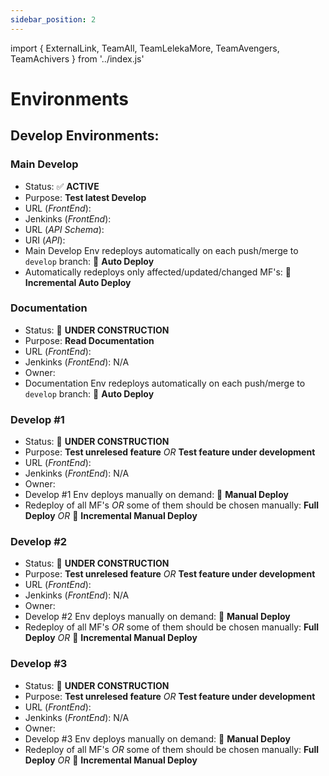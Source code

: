 ```yaml
---
sidebar_position: 2
---
```


import { ExternalLink, TeamAll, TeamLelekaMore, TeamAvengers, TeamAchivers } from '../index.js'

# Environments

## Develop Environments:

### Main Develop

- Status: ✅ **ACTIVE**
- Purpose: **Test latest Develop**
- URL (_FrontEnd_): <ExternalLink url="https://dev-audra.dev.topazdigital.cloud"/>
- Jenkinks (_FrontEnd_): <ExternalLink url="https://jenkins.dev.topazdigital.cloud/view/Audra-Dev/job/Audra-front/"/>
- URL (_API Schema_): <ExternalLink url="https://audra-service.dev.topazdigital.cloud/graphiql"/>
- URI (_API_): <ExternalLink url="https://audra-service.dev.topazdigital.cloud/graphql"/>
- Main Develop Env redeploys automatically on each push/merge to `develop` branch: 🚀 **Auto Deploy**
- Automatically redeploys only affected/updated/changed MF's: 🚀 **Incremental Auto Deploy**

### Documentation

- Status: 🚧 **UNDER CONSTRUCTION**
- Purpose: **Read Documentation**
- URL (_FrontEnd_): <ExternalLink url="https://dev-audra-docs.dev.topazdigital.cloud"/>
- Jenkinks (_FrontEnd_): N/A
- Owner: <TeamAll/>
- Documentation Env redeploys automatically on each push/merge to `develop` branch: 🚀 **Auto Deploy**

### Develop #1

- Status: 🚧 **UNDER CONSTRUCTION**
- Purpose: **Test unrelesed feature** _OR_ **Test feature under development**
- URL (_FrontEnd_): <ExternalLink url="https://dev-audra-1.dev.topazdigital.cloud"/>
- Jenkinks (_FrontEnd_): N/A
- Owner: <TeamLelekaMore/>
- Develop #1 Env deploys manually on demand: 🛵 **Manual Deploy**
- Redeploy of all MF's _OR_ some of them should be chosen manually: **Full Deploy** _OR_ 🛵 **Incremental Manual Deploy**

### Develop #2

- Status: 🚧 **UNDER CONSTRUCTION**
- Purpose: **Test unrelesed feature** _OR_ **Test feature under development**
- URL (_FrontEnd_): <ExternalLink url="https://dev-audra-2.dev.topazdigital.cloud"/>
- Jenkinks (_FrontEnd_): N/A
- Owner: <TeamAvengers/>
- Develop #2 Env deploys manually on demand: 🛵 **Manual Deploy**
- Redeploy of all MF's _OR_ some of them should be chosen manually: **Full Deploy** _OR_ 🛵 **Incremental Manual Deploy**

### Develop #3

- Status: 🚧 **UNDER CONSTRUCTION**
- Purpose: **Test unrelesed feature** _OR_ **Test feature under development**
- URL (_FrontEnd_): <ExternalLink url="https://dev-audra-3.dev.topazdigital.cloud"/>
- Jenkinks (_FrontEnd_): N/A
- Owner: <TeamAchivers/>
- Develop #3 Env deploys manually on demand: 🛵 **Manual Deploy**
- Redeploy of all MF's _OR_ some of them should be chosen manually: **Full Deploy** _OR_ 🛵 **Incremental Manual Deploy**

